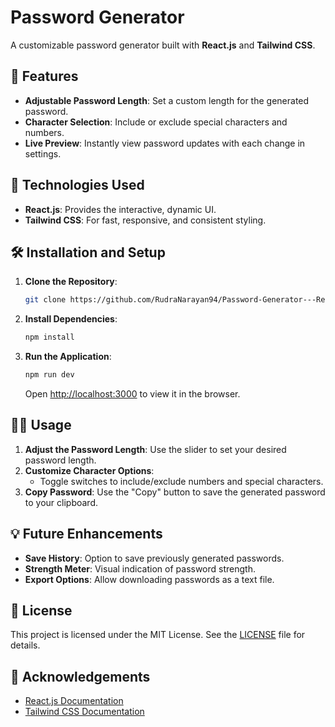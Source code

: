 # Password Generator

A customizable password generator built with **React.js** and **Tailwind CSS**.

## 🚀 Features

- **Adjustable Password Length**: Set a custom length for the generated password.
- **Character Selection**: Include or exclude special characters and numbers.
- **Live Preview**: Instantly view password updates with each change in settings.

## 🎨 Technologies Used

- **React.js**: Provides the interactive, dynamic UI.
- **Tailwind CSS**: For fast, responsive, and consistent styling.

## 🛠️ Installation and Setup

1. **Clone the Repository**:

   ```bash
   git clone https://github.com/RudraNarayan94/Password-Generator---React.git
   ```

2. **Install Dependencies**:

   ```bash
   npm install
   ```

3. **Run the Application**:
   ```bash
   npm run dev
   ```
   Open [http://localhost:3000](http://localhost:3000) to view it in the browser.

## 🧑‍💻 Usage

1. **Adjust the Password Length**: Use the slider to set your desired password length.
2. **Customize Character Options**:
   - Toggle switches to include/exclude numbers and special characters.
3. **Copy Password**: Use the "Copy" button to save the generated password to your clipboard.

## 💡 Future Enhancements

- **Save History**: Option to save previously generated passwords.
- **Strength Meter**: Visual indication of password strength.
- **Export Options**: Allow downloading passwords as a text file.

## 📜 License

This project is licensed under the MIT License. See the [LICENSE](LICENSE) file for details.

## 🙏 Acknowledgements

- [React.js Documentation](https://reactjs.org/docs/getting-started.html)
- [Tailwind CSS Documentation](https://tailwindcss.com/docs/installation)
